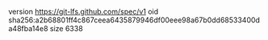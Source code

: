 version https://git-lfs.github.com/spec/v1
oid sha256:a2b68801ff4c867ceea6435879946df00eee98a67b0dd68533400da48fba14e8
size 6338
